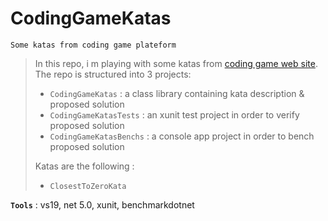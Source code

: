 # CodingGameKatas
```
Some katas from coding game plateform
```

> In this repo, i m playing with some katas from [coding game web site](https://www.codingame.com/start). The repo is structured into 3 projects:
> - `CodingGameKatas` : a class library containing kata description & proposed solution
> - `CodingGameKatasTests` : an xunit test project in order to verify proposed solution
> - `CodingGameKatasBenchs` : a console app project in order to bench proposed solution
>
> Katas are the following :
> - `ClosestToZeroKata`

**`Tools`** : vs19, net 5.0, xunit, benchmarkdotnet

